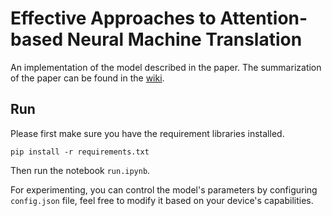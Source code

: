 # Effective Approaches to Attention-based Neural Machine Translation

An implementation of the model described in the paper. The summarization of the paper can be found in the [wiki](https://github.com/uzi0espil/research-papers-implementation/wiki/Effective-Approaches-to-Attention-based-Neural-Machine-Translation).

## Run

Please first make sure you have the requirement libraries installed.

~~~
pip install -r requirements.txt
~~~

Then run the notebook `run.ipynb`.

For experimenting, you can control the model's parameters by configuring `config.json` file, feel free to modify it based on your device's capabilities.